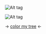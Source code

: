 ![Alt tag](https://files.catbox.moe/ugsru3.png)

![Alt tag](https://files.catbox.moe/t3ktxp.png)

-> [color my tree](https://colormytree.me/2024/01JE18ZR29036JDE5SZ28Y09NN) <-
